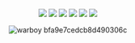 
<div align="center">

<br>
<img src="https://img.shields.io/badge/HTML5-E34F26?style=flat-square&logo=html5&logoColor=white"/>
<img src="https://img.shields.io/badge/JavaScript-F7DF1E?style=flat-square&logo=javascript&logoColor=black"/>
<img src="https://img.shields.io/badge/CSS3-1572B6?style=flat-square&logo=css3&logoColor=white"/>
<img src="https://img.shields.io/badge/Python-3776AB?style=flat-square&logo=Python&logoColor=white"/>
<!-- <img src="https://img.shields.io/badge/C++-00599C?style=flat-square&logo=C%2B%2B&logoColor=white"/> -->
<img src="https://img.shields.io/badge/Node.js-339933?style=flat-square&logo=Node.js&logoColor=white"/>

  <a href="https://solved.ac/profile/r00t_0">
    <img src="https://github-readme-solvedac-hyp3rflow.vercel.app/api/?handle=r00t_0" style="float: center">
  </a>
 
<!-- [![Solved.ac
프로필](http://mazassumnida.wtf/api/v2/generate_badge?boj=r00t_0)](https://solved.ac/profile/r00t_0) -->
 
![warboy bfa9e7cedcb8d490306c](https://user-images.githubusercontent.com/111646357/209261783-2e30cfd0-f225-4630-9991-ad87238b2353.png)

</div>
